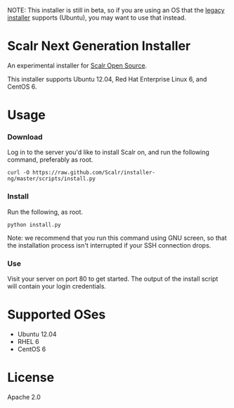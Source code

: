 NOTE: This installer is still in beta, so if you are using an OS that the
[legacy installer](https://github.com/Scalr/installer) supports (Ubuntu), you
may want to use that instead.

Scalr Next Generation Installer
===============================

An experimental installer for [Scalr Open Source][0].

This installer supports Ubuntu 12.04, Red Hat Enterprise Linux 6, and CentOS 6.


Usage
=====

### Download ###

Log in to the server you'd like to install Scalr on, and run the following
command, preferably as root.

    curl -O https://raw.github.com/Scalr/installer-ng/master/scripts/install.py

### Install ###

Run the following, as root.

    python install.py

Note: we recommend that you run this command using GNU screen, so that the
installation process isn't interrupted if your SSH connection drops.


### Use ###

Visit your server on port 80 to get started. The output of the install script
will contain your login credentials.


Supported OSes
==============

  + Ubuntu 12.04
  + RHEL 6
  + CentOS 6


License
=======

Apache 2.0


  [0]: https://github.com/Scalr/scalr
